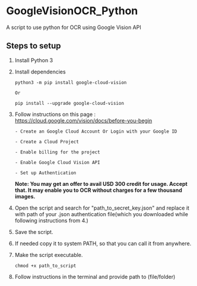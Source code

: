 # GoogleVisionOCR_Python
 A script to use python for OCR using Google Vision API

## Steps to setup
1.  Install Python 3
2.  Install dependencies

        python3 -m pip install google-cloud-vision

        Or

        pip install --upgrade google-cloud-vision
3.  Follow instructions on this page : https://cloud.google.com/vision/docs/before-you-begin

        - Create an Google Cloud Account Or Login with your Google ID

        - Create a Cloud Project

        - Enable billing for the project

        - Enable Google Cloud Vision API

        - Set up Authentication

    **Note: You may get an offer to avail USD 300 credit for usage. Accept that. It may enable you to OCR without charges for a few thousand images.**
4.  Open the script and search for "path_to_secret_key.json" and replace it with path of your .json authentication file(which you downloaded while following instructions from 4.)
5.  Save the script.
6.  If needed copy it to system PATH, so that you can call it from anywhere.
7.  Make the script executable.

        chmod +x path_to_script

8.  Follow instructions in the terminal and provide path to (file/folder)
